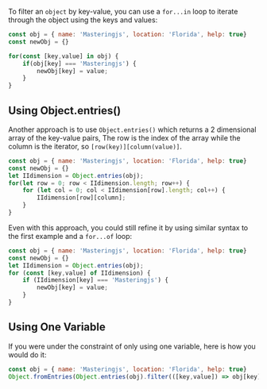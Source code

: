 To filter an `object` by key-value, you can use a `for...in` loop to iterate
through the object using the keys and values:

```javascript
const obj = { name: 'Masteringjs', location: 'Florida', help: true}
const newObj = {}

for(const [key,value] in obj) {
    if(obj[key] === 'Masteringjs') {
        newObj[key] = value;
    }
}
```

## Using Object.entries()

Another approach is to use `Object.entries()` which returns a 2 dimensional array of the key-value pairs,
The row is the index of the array while the column is the iterator, so `[row(key)][column(value)]`.

```javascript
const obj = { name: 'Masteringjs', location: 'Florida', help: true}
const newObj = {}
let IIdimension = Object.entries(obj);
for(let row = 0; row < IIdimension.length; row++) {
    for (let col = 0; col < IIdimension[row].length; col++) {
        IIdimension[row][column];
    }
}
```

Even with this approach, you could still refine it by using similar syntax to the first example and a `for...of` loop:

```javascript
const obj = { name: 'Masteringjs', location: 'Florida', help: true}
const newObj = {}
let IIdimension = Object.entries(obj);
for (const [key,value] of IIdimension) {
    if (IIdimension[key] === 'Masteringjs') {
        newObj[key] = value;
    }
}
```

## Using One Variable

If you were under the constraint of only using one variable, here is how you would do it:

```javascript
const obj = { name: 'Masteringjs', location: 'Florida', help: true}
Object.fromEntries(Object.entries(obj).filter(([key,value]) => obj[key] == 'Masteringjs'));
```
